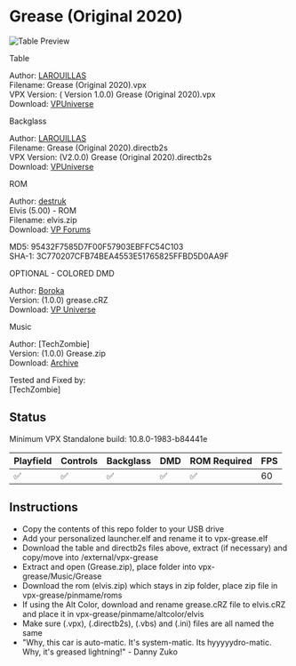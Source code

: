 # Grease (Original 2020)

![Table Preview](../../images/vpx-grease-preview.png)

Table

Author: [LAROUILLAS](https://vpuniverse.com/profile/46701-larouillas/)  
Filename:  Grease (Original 2020).vpx  
VPX Version: ( Version 1.0.0) Grease (Original 2020).vpx  
Download: [VPUniverse](https://vpuniverse.com/files/file/8103-grease-original-2020/)

Backglass

Author: [LAROUILLAS](https://vpuniverse.com/profile/46701-larouillas/)  
Filename: Grease (Original 2020).directb2s  
VPX Version: (V2.0.0) Grease (Original 2020).directb2s  
Download: [VPUniverse](https://vpuniverse.com/files/file/8100-grease-original-2020-v200/)

ROM

Author: [destruk](https://www.vpforums.org/index.php?showuser=5)  
Elvis (5.00) - ROM  
Filename: elvis.zip  
Download: [VP Forums](https://www.vpforums.org/index.php?app=downloads&showfile=319)

MD5: 95432F7585D7F00F57903EBFFC54C103  
SHA-1: 3C770207CFB74BEA4553E51765825FFBD5D0AA9F

OPTIONAL - COLORED DMD

Author: [Boroka](https://vpuniverse.com/profile/56302-boroka/)  
Version: (1.0.0)  grease.cRZ  
Download: [VP Universe](https://vpuniverse.com/files/file/17835-grease-original-2023-serum-colorization-elvis-re-imagining/)

Music

Author: [TechZombie]  
Version: (1.0.0)  Grease.zip  
Download: [Archive](https://archive.org/details/grease_202409)
  
Tested and Fixed by:  
[TechZombie]

## Status 

Minimum VPX Standalone build: 10.8.0-1983-b84441e

| Playfield | Controls | Backglass | DMD | ROM Required | FPS | 
|-----------|----------|-----------|-----|--------------|-----|
| :white_check_mark: | :white_check_mark: | :white_check_mark: | :white_check_mark: | :white_check_mark: | 60 |

## Instructions

- Copy the contents of this repo folder to your USB drive
- Add your personalized launcher.elf and rename it to vpx-grease.elf
- Download the table and directb2s files above, extract (if necessary) and copy/move into /external/vpx-grease
- Extract and open (Grease.zip), place folder into vpx-grease/Music/Grease
- Download the rom (elvis.zip) which stays in zip folder, place zip file in vpx-grease/pinmame/roms
- If using the Alt Color, download and rename grease.cRZ file to elvis.cRZ and place it in vpx-grease/pinmame/altcolor/elvis
- Make sure (.vpx), (.directb2s), (.vbs) and (.ini) files are all named the same
- "Why, this car is auto-matic. It's system-matic. Its hyyyyydro-matic. Why, it's greased lightning!" - Danny Zuko
